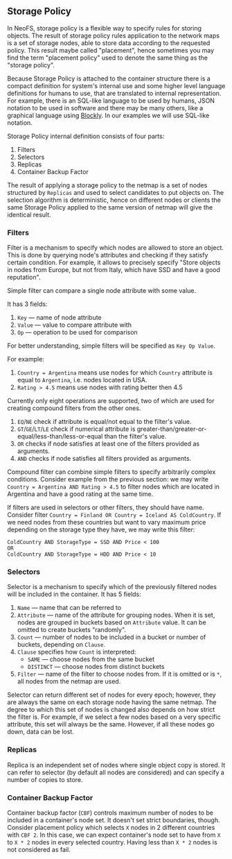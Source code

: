 ## Storage Policy

In NeoFS, storage policy is a flexible way to specify rules for storing objects.
The result of storage policy rules application to the network maps is a set of
storage nodes, able to store data according to the requested policy. This result
maybe called "placement", hence sometimes you may find the term "placement
policy" used to denote the same thing as the "storage policy".

Because Storage Policy is attached to the container structure there is a compact
definition for system's internal use and some higher level language definitions
for humans to use, that are translated to internal representation. For example,
there is an SQL-like language to be used by humans, JSON notation to be used in
software and there may be many others, like a graphical language using
[Blockly](https://developers.google.com/blockly). In our examples we will use
SQL-like notation.

Storage Policy internal definition consists of four parts:

1. Filters
2. Selectors
3. Replicas
4. Container Backup Factor

The result of applying a storage policy to the netmap is a set of nodes
structured by `Replicas` and used to select candidates to put objects on. The
selection algorithm is deterministic, hence on different nodes or clients the
same Storage Policy applied to the same version of netmap will give the
identical result.

### Filters

Filter is a mechanism to specify which nodes are allowed to store an object.
This is done by querying node's attributes and checking if they satisfy certain
condition. For example, it allows to precisely specify "Store objects in nodes
from Europe, but not from Italy, which have SSD and have a good reputation". 

Simple filter can compare a single node attribute with some value.

It has 3 fields:

1. `Key` — name of node attribute
2. `Value` — value to compare attribute with
3. `Op` — operation to be used for comparison

For better understanding, simple filters will be specified as `Key Op Value`.

For example:

1. `Country = Argentina` means use nodes for which `Country` attribute
   is equal to `Argentina`, i.e. nodes located in USA.
2. `Rating > 4.5` means use nodes with rating better then 4.5

Currently only eight operations are supported, two of which are used for
creating compound filters from the other ones.

1. `EQ`/`NE` check if attribute is equal/not equal to the filter's value.
2. `GT`/`GE`/`LT`/`LE` check if numerical attribute is
   greater-than/greater-or-equal/less-than/less-or-equal than the filter's
   value.
3. `OR` checks if node satisfies at least one of the filters provided as
   arguments.
4. `AND` checks if node satisfies all filters provided as arguments.

Compound filter can combine simple filters to specify arbitrarily complex
conditions. Consider example from the previous section: we may write `Country =
Argentina AND Rating > 4.5` to filter nodes which are located in Argentina and
have a good rating at the same time.

If filters are used in selectors or other filters, they should have name.
Consider filter `Country = Finland OR Country = Iceland AS ColdCountry`. If we
need nodes from these countries but want to vary maximum price depending on the
storage type they have, we may write this filter:

```
ColdCountry AND StorageType = SSD AND Price < 100
OR
ColdCountry AND StorageType = HDD AND Price < 10
```

### Selectors

Selector is a mechanism to specify which of the previously
filtered nodes will be included in the container. It has 5 fields:

1. `Name` — name that can be referred to
2. `Attribute` — name of the attribute for grouping nodes. When it is set, nodes
   are grouped in buckets based on `Attribute` value. It can be omitted to
   create buckets "randomly".
3. `Count` — number of nodes to be included in a bucket or number of buckets,
   depending on `Clause`.
4. `Clause` specifies how `Count` is interpreted:
   - `SAME` — choose nodes from the same bucket
   - `DISTINCT` — choose nodes from distinct buckets
5. `Filter` — name of the filter to choose nodes from. If it is omitted or is
   `*`, all nodes from the netmap are used.

Selector can return different set of nodes for every epoch; however, they are
always the same on each storage node having the same netmap. The degree to which
this set of nodes is changed also depends on how strict the filter is. For
example, if we select a few nodes based on a very specific attribute, this set
will always be the same. However, if all these nodes go down, data can be lost.

### Replicas

Replica is an independent set of nodes where single object copy is stored. It
can refer to selector (by default all nodes are considered) and can specify a
number of copies to store.

### Container Backup Factor

Container backup factor (`CBF`) controls maximum number of nodes to be included
in a container's node set. It doesn't set strict boundaries, though. Consider
placement policy which selects `X` nodes in 2 different countries with `CBF 2`.
In this case, we can expect container's node set to have from `X` to `X * 2`
nodes in every selected country. Having less than `X * 2` nodes is not
considered as fail.
